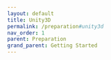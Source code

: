 ```yaml
---
layout: default
title: Unity3D
permalink: /preparation#unity3d
nav_order: 1
parent: Preparation
grand_parent: Getting Started
---
```

